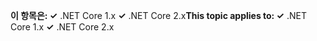 <span data-ttu-id="b5341-101">**이 항목은: ✓** .NET Core 1.x **✓** .NET Core 2.x</span><span class="sxs-lookup"><span data-stu-id="b5341-101">**This topic applies to: ✓** .NET Core 1.x **✓** .NET Core 2.x</span></span>
